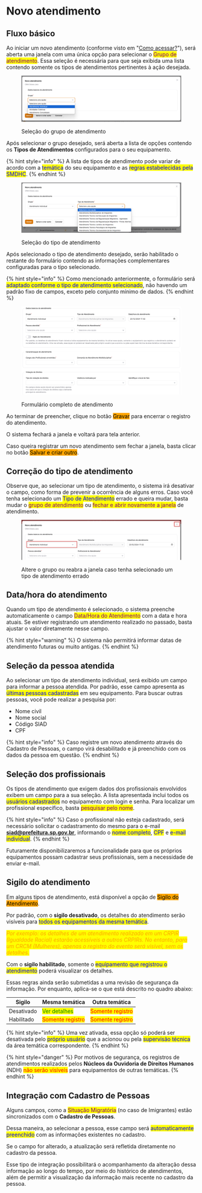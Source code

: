 # Novo atendimento

## Fluxo básico

Ao iniciar um novo atendimento (conforme visto em "[Como acessar?](como-acessar.md)"), será aberta uma janela com uma única opção para selecionar o <mark style="color:purple;">Grupo de atendimento</mark>. Essa seleção é necessária para que seja exibida uma lista contendo somente os tipos de atendimentos pertinentes à ação desejada.

<figure><img src="../../.gitbook/assets/image (16) (1).png" alt=""><figcaption><p>Seleção do grupo de atendimento</p></figcaption></figure>

Após selecionar o grupo desejado, será aberta a lista de opções contendo os **Tipos de Atendimentos** configurados para o seu equipamento.

{% hint style="info" %}
A lista de tipos de atendimento pode variar de acordo com a <mark style="color:blue;">temática</mark> do seu equipamento e as <mark style="color:blue;">regras estabelecidas pela SMDHC</mark>.
{% endhint %}

<figure><img src="../../.gitbook/assets/image (15) (1).png" alt=""><figcaption><p>Seleção do tipo de atendimento</p></figcaption></figure>

Após selecionado o tipo de atendimento desejado, serão habilitado o restante do formulário contendo as informações complementares configuradas para o tipo selecionado.

{% hint style="info" %}
Como mencionado anteriormente, o formulário será <mark style="color:blue;">adaptado conforme o tipo de atendimento selecionado</mark>, não havendo um padrão fixo de campos, exceto pelo conjunto mínimo de dados.
{% endhint %}

<figure><img src="../../.gitbook/assets/image (17) (1).png" alt=""><figcaption><p>Formulário completo de atendimento</p></figcaption></figure>

Ao terminar de preencher, clique no botão <mark style="background-color:orange;">Gravar</mark> para encerrar o registro do atendimento.

O sistema fechará a janela e voltará para tela anterior.

Caso queira registrar um novo atendimento sem fechar a janela, basta clicar no botão <mark style="background-color:orange;">Salvar e criar outro</mark>.

## Correção do tipo de atendimento

Observe que, ao selecionar um tipo de atendimento, o sistema irá desativar o campo, como forma de prevenir a ocorrência de alguns erros. Caso você tenha selecionado um <mark style="color:blue;">Tipo de Atendimento</mark> errado e queira mudar, basta mudar o <mark style="color:purple;">grupo de atendimento</mark> ou <mark style="color:purple;">fechar e abrir novamente a janela</mark> de atendimento.

<figure><img src="../../.gitbook/assets/image (18) (1).png" alt=""><figcaption><p>Altere o grupo ou reabra a janela caso tenha selecionado um tipo de atendimento errado</p></figcaption></figure>

## Data/hora do atendimento

Quando um tipo de atendimento é selecionado, o sistema preenche automaticamente o campo <mark style="color:purple;">Data/Hora do Atendimento</mark> com a data e hora atuais. Se estiver registrando um atendimento realizado no passado, basta ajustar o valor diretamente nesse campo.

{% hint style="warning" %}
O sistema não permitirá informar datas de atendimento futuras ou muito antigas.
{% endhint %}

## Seleção da pessoa atendida

Ao selecionar um tipo de atendimento individual, será exibido um campo para informar a pessoa atendida. Por padrão, esse campo apresenta as <mark style="color:blue;">últimas pessoas cadastradas</mark> em seu equipamento. Para buscar outras pessoas, você pode realizar a pesquisa por:

* Nome civil
* Nome social
* Código SIAD
* CPF

{% hint style="info" %}
Caso registre um novo atendimento através do Cadastro de Pessoas, o campo virá desabilitado e já preenchido com os dados da pessoa em questão.
{% endhint %}

## Seleção dos profissionais

Os tipos de atendimento que exigem dados dos profissionais envolvidos exibem um campo para a sua seleção. A lista apresentada inclui todos os <mark style="color:blue;">usuários cadastrados</mark> no equipamento com login e senha. Para localizar um profissional específico, basta <mark style="color:purple;">pesquisar pelo nome</mark>.

{% hint style="info" %}
Caso o profissional não esteja cadastrado, será necessário solicitar o cadastramento do mesmo para o e-mail **siad@prefeitura.sp.gov.br**, informando o <mark style="color:blue;">nome completo</mark>, <mark style="color:blue;">CPF</mark> e <mark style="color:blue;">e-mail individual</mark>.
{% endhint %}

Futuramente disponibilizaremos a funcionalidade para que os próprios equipamentos possam cadastrar seus profissionais, sem a necessidade de enviar e-mail.

## Sigilo do atendimento

Em alguns tipos de atendimento, está disponível a opção de <mark style="background-color:orange;">Sigilo do Atendimento</mark>.&#x20;

Por padrão, com o **sigilo desativado**, os detalhes do atendimento serão visíveis para <mark style="color:blue;">todos os equipamentos da mesma temática</mark>.

_<mark style="color:orange;">Por exemplo: os detalhes de um atendimento realizado em um CRPIR (Igualdade Racial) estarão acessíveis a outros CRPIRs. No entanto, para um CRCM (Mulheres), apenas o registro do evento será visível, sem os detalhes.</mark>_

Com o **sigilo habilitado**, somente o <mark style="color:blue;">equipamento que registrou o atendimento</mark> poderá visualizar os detalhes.

Essas regras ainda serão submetidas a uma revisão de segurança da informação. Por enquanto, aplica-se o que está descrito no quadro abaixo:

| Sigilo     | Mesma temática                                   | Outra temática                                   |
| ---------- | ------------------------------------------------ | ------------------------------------------------ |
| Desativado | <mark style="color:green;">Ver detalhes</mark>   | <mark style="color:red;">Somente registro</mark> |
| Habilitado | <mark style="color:red;">Somente registro</mark> | <mark style="color:red;">Somente registro</mark> |

{% hint style="info" %}
Uma vez ativada, essa opção só poderá ser desativada pelo <mark style="color:blue;">próprio usuário</mark> que a acionou ou pela <mark style="color:blue;">supervisão técnica</mark> da área temática correspondente.
{% endhint %}

{% hint style="danger" %}
Por motivos de segurança, os registros de atendimentos realizados pelos **Núcleos da Ouvidoria de Direitos Humanos** (NDH) <mark style="color:red;">não serão visíveis</mark> para equipamentos de outras temáticas.
{% endhint %}

## Integração com Cadastro de Pessoas

Alguns campos, como a <mark style="color:purple;">Situação Migratória</mark> (no caso de Imigrantes) estão sincronizados com o **Cadastro de Pessoas**.

Dessa maneira, ao selecionar a pessoa, esse campo será <mark style="color:blue;">automaticamente preenchido</mark> com as informações existentes no cadastro.&#x20;

Se o campo for alterado, a atualização será refletida diretamente no cadastro da pessoa.

Esse tipo de integração possibilitará o acompanhamento da alteração dessa informação ao longo do tempo, por meio do histórico de atendimentos, além de permitir a visualização da informação mais recente no cadastro da pessoa.
